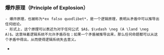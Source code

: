 ### 爆炸原理（Principle of Explosion）
	- 爆炸原理，也被称为*ex falso quodlibet*，是一个逻辑原理，表明从矛盾中可以推导出任何结论。
	- 形式上，这个原理可以表述为对于任何公式 $A$，$\vdash \neg (A \land \neg A)$。这意味着逻辑系统不允许矛盾存在；如果一个矛盾被推导出来，那么任何命题都可以从这个矛盾中得出，从而使得逻辑系统失去意义。
-